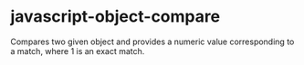 # javascript-object-compare
Compares two given object and provides a numeric value corresponding to a match, where 1 is an exact match.
